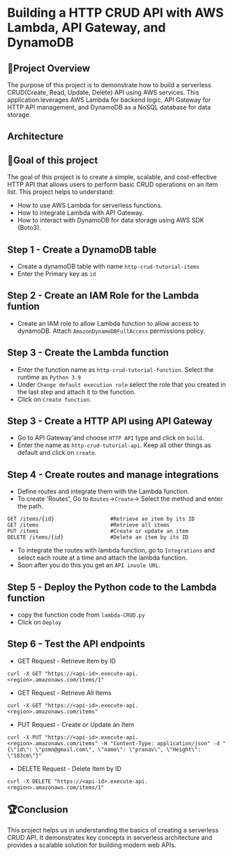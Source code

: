 # Building a HTTP CRUD API with AWS Lambda, API Gateway, and DynamoDB
## 📜Project Overview
The purpose of this project is to demonstrate how to build a serverless CRUD(Create, Read, Update, Delete) API using AWS services. This application leverages AWS Lambda for backend logic, API Gateway for HTTP API management, and DynamoDB as a NoSQL database for data storage. 
## Architecture
## 🎯Goal of this project
The goal of this project is to create a simple, scalable, and cost-effective HTTP API that allows users to perform basic CRUD operations on an item list. This project helps to understand:
* How to use AWS Lambda for serverless functions.
* How to integrate Lambda with API Gateway.
* How to interact with DynamoDB for data storage using AWS SDK (Boto3).
## Step 1 - Create a DynamoDB table
* Create a dynamoDB table with name `http-crud-tutorial-items`
* Enter the Primary key as `id`
## Step 2 - Create an IAM Role for the Lambda funtion
* Create an IAM role to allow Lambda function to allow access to dynamoDB. Attach `AmazonDynamoDBFullAccess` permissions policy.
## Step 3 - Create the Lambda function
* Enter the function name as `http-crud-tutorial-function`. Select the runtime as `Python 3.9`
* Under `Change default execution role` select the role that you created in the last step and attach it to the function.
* Click on `Create function`.
## Step 3 - Create a HTTP API using API Gateway
* Go to API Gateway'and choose `HTTP API` type and click on `build`.
* Enter the name as `http-crud-tutorial-api`. Keep all other things as default and click on `create`.
## Step 4 - Create routes and manage integrations
* Define routes and integrate them with the Lambda function.
* To create 'Routes', Go to `Routes`->`Create`-> Select the method and enter the path.
```
GET /items/{id}                  #Retrieve an item by its ID
GET /items                       #Retrieve all items
PUT /items                       #Create or update an item
DELETE /items/{id}               #Delete an item by its ID
```
* To integrate the routes with lambda function, go to `Integrations` and select each route at a time and attach the lambda
  function.
* Soon after you do this you get an `API invole URL`.
## Step 5 - Deploy the Python code to the Lambda function
* copy the function code from `lambda-CRUD.py`
* Click on `Deploy`
## Step 6 - Test the API endpoints
* GET Request - Retrieve Item by ID
```
curl -X GET "https://<api-id>.execute-api.<region>.amazonaws.com/items/1"
```
* GET Request - Retrieve All Items
```
curl -X GET "https://<api-id>.execute-api.<region>.amazonaws.com/items"
```
* PUT Request - Create or Update an Item
```
curl -X PUT "https://<api-id>.execute-api.<region>.amazonaws.com/items" -H "Content-Type: application/json" -d "{\"id\": \"psmn@gmail.com\", \"name\": \"pranav\", \"Height\": \"183cm\"}"
```
* DELETE Request - Delete Item by ID
```
curl -X DELETE "https://<api-id>.execute-api.<region>.amazonaws.com/items/1"

```
## 🏆Conclusion
This project helps us in understanding the basics of creating a serverless CRUD API. It demonstrates key concepts in serverless architecture and provides a scalable solution for building modern web APIs.


